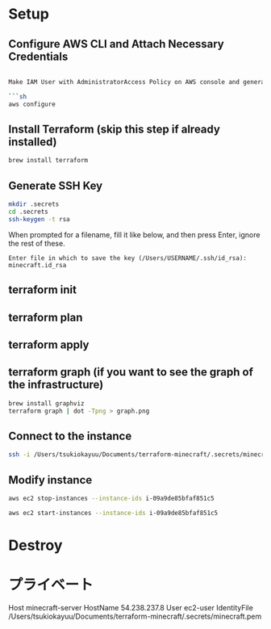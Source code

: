 # Setup

## Configure AWS CLI and Attach Necessary Credentials

```sh

Make IAM User with AdministratorAccess Policy on AWS console and generate an access key and secret key, then type that on command below.

```sh
aws configure
```

## Install Terraform (skip this step if already installed)

```sh
brew install terraform
```

## Generate SSH Key

```sh
mkdir .secrets
cd .secrets
ssh-keygen -t rsa
```

When prompted for a filename, fill it like below, and then press Enter, ignore the rest of these.

`Enter file in which to save the key (/Users/USERNAME/.ssh/id_rsa): minecraft.id_rsa`

## terraform init

## terraform plan

## terraform apply

## terraform graph (if you want to see the graph of the infrastructure)

```sh
brew install graphviz
terraform graph | dot -Tpng > graph.png
```

## Connect to the instance

```sh
ssh -i /Users/tsukiokayuu/Documents/terraform-minecraft/.secrets/minecraft.pem ec2-user@13.115.191.144 -v
```

## Modify instance

```sh
aws ec2 stop-instances --instance-ids i-09a9de85bfaf851c5

aws ec2 start-instances --instance-ids i-09a9de85bfaf851c5
```

# Destroy

# プライベート
Host minecraft-server
    HostName 54.238.237.8
    User ec2-user
    IdentityFile /Users/tsukiokayuu/Documents/terraform-minecraft/.secrets/minecraft.pem
